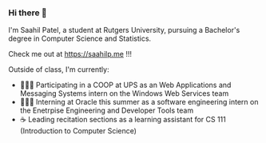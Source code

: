 ### Hi there 👋
I'm Saahil Patel, a student at Rutgers University, pursuing a Bachelor's degree in Computer Science and Statistics.

Check me out at https://saahilp.me !!!

Outside of class, I'm currently:

- 👨🏽‍💻 Participating in a COOP at UPS as an Web Applications and Messaging Systems intern on the Windows Web Services team
- 👨🏽‍💻 Interning at Oracle this summer as a software engineering intern on the Enetrpise Engineering and Developer Tools team
- ☕️ Leading recitation sections as a learning assistant for CS 111 (Introduction to Computer Science)
<!--
**Saahilp18/Saahilp18** is a ✨ _special_ ✨ repository because its `README.md` (this file) appears on your GitHub profile.

Here are some ideas to get you started:

- 🔭 I’m currently working on ...
- 🌱 I’m currently learning ...
- 👯 I’m looking to collaborate on ...
- 🤔 I’m looking for help with ...
- 💬 Ask me about ...
- 📫 How to reach me: ...
- 😄 Pronouns: ...
- ⚡ Fun fact: ...
-->
